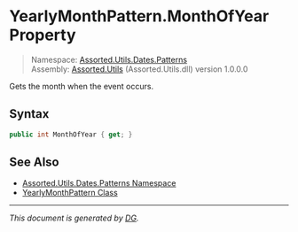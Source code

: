 ﻿# YearlyMonthPattern.MonthOfYear Property

> Namespace: [Assorted.Utils.Dates.Patterns](index.md#assortedutilsdatespatterns-namespace)\
> Assembly: [Assorted.Utils](index.md) (Assorted.Utils.dll) version 1.0.0.0

Gets the month when the event occurs.

## Syntax

```csharp
public int MonthOfYear { get; }
```

## See Also

- [Assorted.Utils.Dates.Patterns Namespace](index.md#assortedutilsdatespatterns-namespace)
- [YearlyMonthPattern Class](Assorted.Utils.Dates.Patterns.YearlyMonthPattern.md)

---

_This document is generated by [DG](https://github.com/Khojasteh/dg)._
